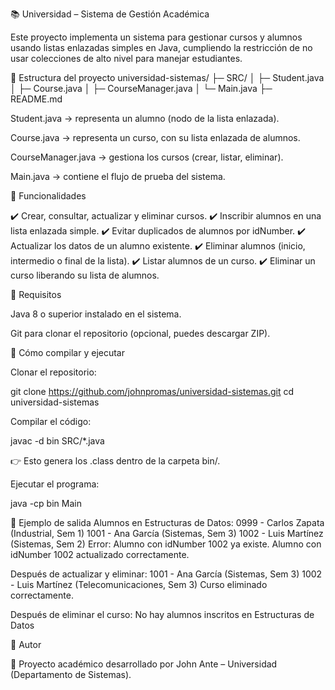 📚 Universidad – Sistema de Gestión Académica

Este proyecto implementa un sistema para gestionar cursos y alumnos usando listas enlazadas simples en Java, cumpliendo la restricción de no usar colecciones de alto nivel para manejar estudiantes.

🔹 Estructura del proyecto
universidad-sistemas/
 ├─ SRC/
 │   ├─ Student.java
 │   ├─ Course.java
 │   ├─ CourseManager.java
 │   └─ Main.java
 ├─ README.md


Student.java → representa un alumno (nodo de la lista enlazada).

Course.java → representa un curso, con su lista enlazada de alumnos.

CourseManager.java → gestiona los cursos (crear, listar, eliminar).

Main.java → contiene el flujo de prueba del sistema.

🔹 Funcionalidades

✔️ Crear, consultar, actualizar y eliminar cursos.
✔️ Inscribir alumnos en una lista enlazada simple.
✔️ Evitar duplicados de alumnos por idNumber.
✔️ Actualizar los datos de un alumno existente.
✔️ Eliminar alumnos (inicio, intermedio o final de la lista).
✔️ Listar alumnos de un curso.
✔️ Eliminar un curso liberando su lista de alumnos.

🔹 Requisitos

Java 8 o superior instalado en el sistema.

Git para clonar el repositorio (opcional, puedes descargar ZIP).

🔹 Cómo compilar y ejecutar

Clonar el repositorio:

git clone https://github.com/johnpromas/universidad-sistemas.git
cd universidad-sistemas


Compilar el código:

javac -d bin SRC/*.java


👉 Esto genera los .class dentro de la carpeta bin/.

Ejecutar el programa:

java -cp bin Main

🔹 Ejemplo de salida
Alumnos en Estructuras de Datos:
0999 - Carlos Zapata (Industrial, Sem 1)
1001 - Ana García (Sistemas, Sem 3)
1002 - Luis Martínez (Sistemas, Sem 2)
Error: Alumno con idNumber 1002 ya existe.
Alumno con idNumber 1002 actualizado correctamente.

Después de actualizar y eliminar:
1001 - Ana García (Sistemas, Sem 3)
1002 - Luis Martínez (Telecomunicaciones, Sem 3)
Curso eliminado correctamente.

Después de eliminar el curso:
No hay alumnos inscritos en Estructuras de Datos

🔹 Autor

📌 Proyecto académico desarrollado por John Ante – Universidad (Departamento de Sistemas).
